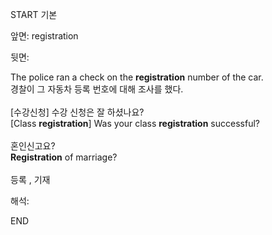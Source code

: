 START
기본

앞면:
registration


뒷면:
<div>The police ran a check on the <strong>registration</strong> number of the car. <br></div><div><div><div>경찰이 그 자동차 등록 번호에 대해 조사를 했다.</div></div></div><div><br></div><div><div><div>[수강신청] 수강 신청은 잘 하셨나요?</div></div><div><div>[Class <strong>registration</strong>] Was your class <strong>registration</strong> successful?</div></div></div><div><br></div><div><div><div>혼인신고요?</div></div><div><div><strong>Registration</strong> of marriage?</div></div></div><div><br></div><div>등록 , 기재</div>


해석:

END